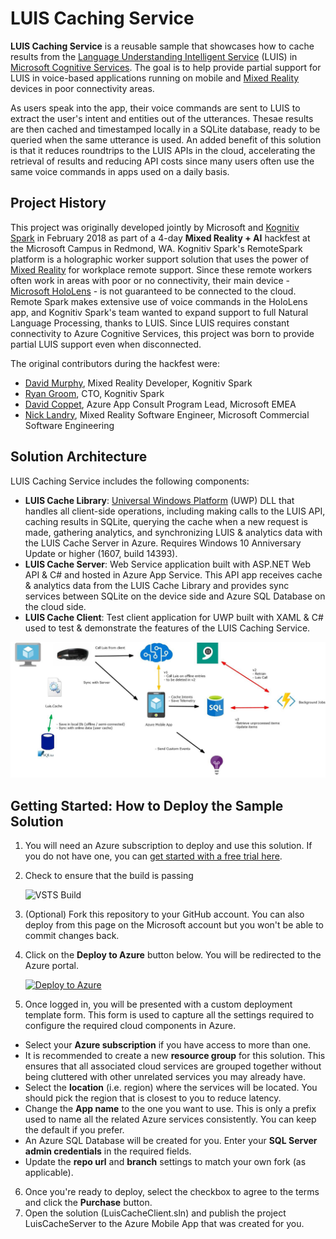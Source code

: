 # LUIS Caching Service

**LUIS Caching Service** is a reusable sample that showcases how to cache results from the [Language Understanding Intelligent Service](https://www.luis.ai/home) (LUIS) in [Microsoft Cognitive Services](https://azure.microsoft.com/services/cognitive-services/). The goal is to help provide partial support for LUIS in voice-based applications running on mobile and [Mixed Reality](https://developer.microsoft.com/en-us/windows/mixed-reality/mixed_reality) devices in poor connectivity areas.

As users speak into the app, their voice commands are sent to LUIS to extract the user's intent and entities out of the utterances. Thesae results are then cached and timestamped locally in a SQLite database, ready to be queried when the same utterance is used. An added benefit of this solution is that it reduces roundtrips to the LUIS APIs in the cloud, accelerating the retrieval of results and reducing API costs since many users often use the same voice commands in apps used on a daily basis.

## Project History

This project was originally developed jointly by Microsoft and [Kognitiv Spark](http://kognitivspark.com/) in February 2018 as part of a 4-day **Mixed Reality + AI** hackfest at the Microsoft Campus in Redmond, WA. Kognitiv Spark's RemoteSpark platform is a holographic worker support solution that uses the power of [Mixed Reality](https://developer.microsoft.com/en-us/windows/mixed-reality/mixed_reality) for workplace remote support. Since these remote workers often work in areas with poor or no connectivity, their main device - [Microsoft HoloLens](https://www.microsoft.com/hololens) - is not guaranteed to be connected to the cloud. Remote Spark makes extensive use of voice commands in the HoloLens app, and Kognitiv Spark's team wanted to expand support to full Natural Language Processing, thanks to LUIS. Since LUIS requires constant connectivity to Azure Cognitive Services, this project was born to provide partial LUIS support even when disconnected.

The original contributors during the hackfest were:

* [David Murphy](https://github.com/davejmurphy), Mixed Reality Developer, Kognitiv Spark
* [Ryan Groom](https://twitter.com/ryangroom), CTO, Kognitiv Spark
* [David Coppet](https://twitter.com/davidcoppet), Azure App Consult Program Lead, Microsoft EMEA
* [Nick Landry](https://github.com/ActiveNick), Mixed Reality Software Engineer, Microsoft Commercial Software Engineering

## Solution Architecture

LUIS Caching Service includes the following components:

* **LUIS Cache Library**: [Universal Windows Platform](https://docs.microsoft.com/windows/uwp/) (UWP) DLL that handles all client-side operations, including making calls to the LUIS API, caching results in SQLite, querying the cache when a new request is made, gathering analytics, and synchronizing LUIS & analytics data with the LUIS Cache Server in Azure. Requires Windows 10 Anniversary Update or higher (1607, build 14393). 
* **LUIS Cache Server**: Web Service application built with ASP.NET Web API & C# and hosted in Azure App Service. This API app receives cache & analytics data from the LUIS Cache Library and provides sync services between SQLite on the device side and Azure SQL Database on the cloud side.
* **LUIS Cache Client**: Test client application for UWP built with XAML & C# used to test & demonstrate the features of the LUIS Caching Service. 

![Solution Architecture](LuisCacheServiceDiagram.jpg)


## Getting Started: How to Deploy the Sample Solution

1. You will need an Azure subscription to deploy and use this solution. If you do not have one, you can [get started with a free trial here](https://azure.microsoft.com/free/).
2. Check to ensure that the build is passing 
    
    ![VSTS Build](https://azureappconsult.visualstudio.com/_apis/public/build/definitions/1d060d9e-a26e-46df-b635-ad9e3c64d8dc/7/badge)
3. (Optional) Fork this repository to your GitHub account. You can also deploy from this page on the Microsoft account but you won't be able to commit changes back. 
4. Click on the **Deploy to Azure** button below. You will be redirected to the Azure portal.

    [![Deploy to Azure](http://azuredeploy.net/deploybutton.png)](https://portal.azure.com/#create/Microsoft.Template/uri/https%3A%2F%2Fraw.githubusercontent.com%2Fdacoppet%2Fmixedreality-azure-samples%2Ffeature%2FLUIScache%2FLUIS-CachingService%2Fazuredeploy.json)
5. Once logged in, you will be presented with a custom deployment template form. This form is used to capture all the settings required to configure the required cloud components in Azure.
* Select your **Azure subscription** if you have access to more than one.
* It is recommended to create a new **resource group** for this solution. This ensures that all associated cloud services are grouped together without being cluttered with other unrelated services you may already have.
* Select the **location** (i.e. region) where the services will be located. You should pick the region that is closest to you to reduce latency. 
* Change the **App name** to the one you want to use. This is only a prefix used to name all the related Azure services consistently. You can keep the default if you prefer.
* An Azure SQL Database will be created for you. Enter your **SQL Server admin credentials** in the required fields.
*  Update the **repo url** and **branch** settings to match your own fork (as applicable).
6. Once you're ready to deploy, select the checkbox to agree to the terms and click the **Purchase** button. 
7. Open the solution (LuisCacheClient.sln) and publish the project LuisCacheServer to the Azure Mobile App that was created for you.